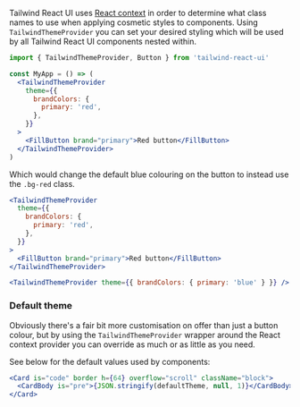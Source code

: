 Tailwind React UI uses [React context](https://reactjs.org/docs/context.html) in order to determine what class names to use when applying cosmetic styles to components. Using `TailwindThemeProvider` you can set your desired styling which will be used by all Tailwind React UI components nested within.

```jsx static
import { TailwindThemeProvider, Button } from 'tailwind-react-ui'

const MyApp = () => (
  <TailwindThemeProvider
    theme={{
      brandColors: {
        primary: 'red',
      },
    }}
  >
    <FillButton brand="primary">Red button</FillButton>
  </TailwindThemeProvider>
)
```

Which would change the default blue colouring on the button to instead use the `.bg-red` class.

```jsx
<TailwindThemeProvider
  theme={{
    brandColors: {
      primary: 'red',
    },
  }}
>
  <FillButton brand="primary">Red button</FillButton>
</TailwindThemeProvider>
```

<!-- Reset theme -->

```jsx noeditor
<TailwindThemeProvider theme={{ brandColors: { primary: 'blue' } }} />
```

### Default theme

Obviously there's a fair bit more customisation on offer than just a button colour, but by using the `TailwindThemeProvider` wrapper around the React context provider you can override as much or as little as you need.

See below for the default values used by components:

```jsx noeditor
<Card is="code" border h={64} overflow="scroll" className="block">
  <CardBody is="pre">{JSON.stringify(defaultTheme, null, 1)}</CardBody>
</Card>
```
